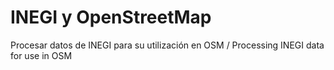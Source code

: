 # INEGI y OpenStreetMap

Procesar datos de INEGI para su utilización en OSM / Processing INEGI data for use in OSM
